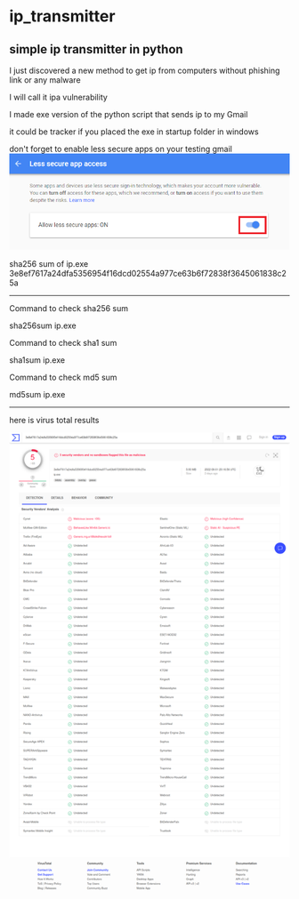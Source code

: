 # ip_transmitter
simple ip transmitter in python
--------------------------------

I just discovered a new method to get ip from computers
without phishing link or any malware

I will call it ipa vulnerability

I made exe version of the python script that sends ip to my Gmail

it could be tracker if you placed the exe in startup folder in windows

don't forget to enable less secure apps on your testing gmail
![Less-secure-apps](https://github.com/CIRKLARE/ip_transmitter/blob/main/gmail-allow-less-secure-apps.png)

sha256 sum of ip.exe 3e8ef7617a24dfa5356954f16dcd02554a977ce63b6f72838f3645061838c25a

--------------------------------------------
Command to check sha256 sum

sha256sum ip.exe

Command to check sha1 sum

sha1sum ip.exe

Command to check md5 sum

md5sum ip.exe

--------------------------------------------

here is virus total results

![Virus-total](https://github.com/CIRKLARE/ip_transmitter/blob/main/virus-total.png)
